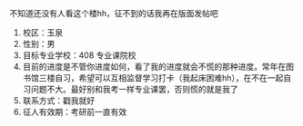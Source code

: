 不知道还没有人看这个楼hh，征不到的话我再在版面发帖吧
1. 校区：玉泉
2. 性别：男
3. 目标专业学校：408 专业课院校
4. 目前的进度是不管你进度如何，看了我的进度就会不慌的那种进度。常年在图书馆三楼自习，希望可以互相监督学习打卡（我起床困难hh），在不在一起自习问题不大。最好别和我考一样专业课罢，否则慌的就是我了
5. 联系方式：戳我就好
6. 征人有效期：考研前一直有效